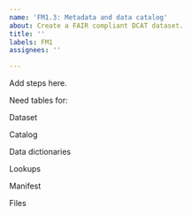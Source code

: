 ```yaml
---
name: 'FM1.3: Metadata and data catalog'
about: Create a FAIR compliant DCAT dataset.
title: ''
labels: FM1
assignees: ''

---
```


Add steps here.

Need tables for: 

Dataset 

Catalog 

Data dictionaries 

Lookups 

Manifest 

Files
